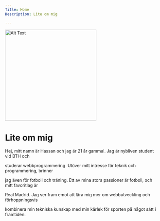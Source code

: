 ```yaml
---
Title: Home
Description: Lite om mig

---
```

<img class="me-img" src="image/Hassan2.png" width="300" alt="Alt Text" >


Lite om mig
==========================
Hej, mitt namn är Hassan och jag är 21 år gammal. Jag är nybliven student vid BTH och

studerar webbprogrammering. Utöver mitt intresse för teknik och programmering, brinner

jag även för fotboll och träning. Ett av mina stora passioner är fotboll, och mitt favoritlag är

Real Madrid. Jag ser fram emot att lära mig mer om webbutveckling och förhoppningsvis

kombinera min tekniska kunskap med min kärlek för sporten på något sätt i framtiden.




